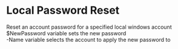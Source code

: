 # Local Password Reset 

Reset an account password for a specified local windows account </br>
$NewPassword variable sets the new password </br>
-Name variable selects the account to apply the new password to

